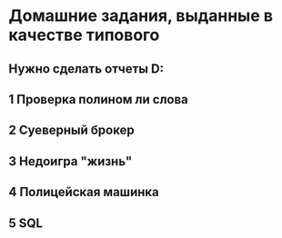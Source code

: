 # Домашние задания, выданные в качестве типового

## Нужно сделать отчеты D:

## 1 Проверка полином ли слова

## 2 Суеверный брокер

## 3 Недоигра "жизнь"

## 4 Полицейская машинка

## 5 SQL
